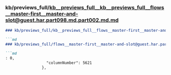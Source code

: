 ### kb/previews_full/kb__previews_full__kb__previews_full__flows__master-first__master-and-slot@guest.har.part098.md.part002.md.md

```md
### kb/previews_full/kb__previews_full__flows__master-first__master-and-slot@guest.har.part098.md.part002.md

```md
### kb/previews_full/flows__master-first__master-and-slot@guest.har.part098.md (part 002)

```md
: 0,
                  "columnNumber": 5621
                },
      
```

```

```

```
